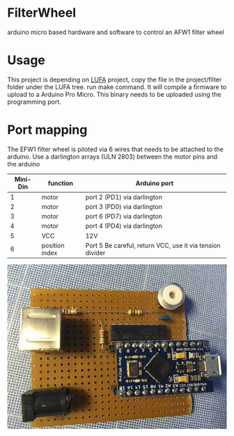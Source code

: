 # FilterWheel
arduino micro based hardware and software to control an AFW1 filter wheel

# Usage

This project is depending on [LUFA](http://www.fourwalledcubicle.com/LUFA.php ) project, copy the file in the project/filter folder under the LUFA tree.
run make command. It will compile a firmware to upload to a Arduino Pro Micro. This binary needs to be uploaded using the programming port.

# Port mapping

The EFW1 filter wheel is piloted via 6 wires that needs to be attached to the arduino. Use a darlington arrays (ULN 2803) between the motor pins and the arduino

| Mini-Din | function | Arduino port |
| --------| -- |------------- |
|  	   1 |   motor |  port 2 (PD1) via darlington |
|  	   2 |   motor |  port 3 (PD0) via darlington |
|  	   3 |   motor |  port 6 (PD7) via darlington |
|  	   4 |   motor |  port 4 (PD4) via darlington |
|  	   5 | VCC | 12V |
|  	   6 | position index |  Port 5 Be careful, return VCC, use it via tension divider |


![Image Alt](IMG_0315.jpg)
